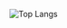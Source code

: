 ![Top Langs](https://github-readme-stats.vercel.app/api/top-langs/?username=CtrlAnzz&layout=compact&theme=radical)


